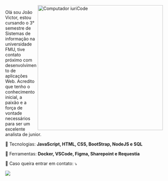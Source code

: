 <img src="https://raw.githubusercontent.com/MicaelliMedeiros/micaellimedeiros/master/image/computer-illustration.png" min-width="400px" max-width="400px" width="400px" align="right" alt="Computador iuriCode">

<p align="left"> 
 Olá sou João Victor, estou cursando o 3° semestre de Sistemas de informação na universidade FMU, tive contato próximo com desenvolvimento de aplicações Web. Acredito que tenho o conhecimento inicial, a paixão e a força de vontade necessários para ser um excelente analista de junior.
</p>

<p align="left">
  🦄 Tecnologias: <strong>JavaScript, HTML, CSS, BootStrap, NodeJS e SQL</strong>
</p>

<p align="left">
  💼 Ferramentas: <strong>Docker, VSCode, Figma, Sharepoint e Requestia</strong>
</p>

<p align="left">
  💌 Caso queira entrar em contato: ⤵️
</p>

<p align="left">
  <a href="[#](https://www.linkedin.com/in/joão-victor-costa-souza-3994b4147)" alt="Linkedin">
  <img src="https://img.shields.io/badge/-Linkedin-0e76a8?style=flat-square&logo=Linkedin&logoColor=white&link=LINK-DO-SEU-LINKEDIN" /></a>
</p>  
